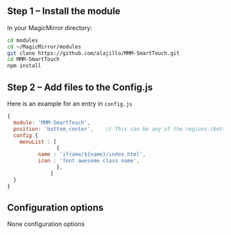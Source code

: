 ## Step 1 – Install the module

In your MagicMirror directory:

```bash 
cd modules
cd ~/MagicMirror/modules
git clone https://github.com/alajillo/MMM-SmartTouch.git
cd MMM-SmartTouch
npm install
```

## Step 2 – Add files to the Config.js

Here is an example for an entry in `config.js`

```javascript
{
  module: 'MMM-SmartTouch', 
  position: 'bottom_center',    // This can be any of the regions.(bottom-center Recommended)
  config:{ 
    menuList : [
				{
          name : 'iframe/${name}/index.html',
          icon : 'font awesome class name',
				},
			  ]
  }
}
```

## Configuration options

None configuration options
